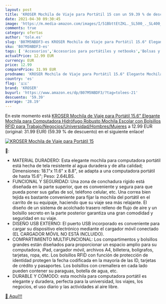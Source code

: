 ```yaml
---
layout: post
title: 'KROSER Mochila de Viaje para Portátil 15 con un 59.39 % de descuento'
date: 2021-04-30 09:30:45
image: 'https://m.media-amazon.com/images/I/51BbttEtZKL._SL500_._SL400_.jpg'
comments: true
category: ofertas
author: 'tole.es'
slug: 'B07M5NBDF3-es KROSER Mochila de Viaje para Portátil 15.6" Elegante...'
sku: 'B07M5NBDF3-es'
tags: [ 'Accesorios','Accesorios para portátiles y netbooks','Bolsas y fundas para portátiles y netbooks','Informática','Mochilas para portátiles y netbooks','escolar','kroser','mochila', ]
actualPrice: 12.99 EUR
currency: EUR
price: 12.99
comparePrice: 31.99 EUR
prodname: 'KROSER Mochila de Viaje para Portátil 15.6" Elegante Mochila para Computadora Hidrófugo Robusto Mochila Escolar con Bolsillos RFID para Trabajo/Negocios/Universidad/Hombres/Mujeres'
country: 'es'
flag: '🇪🇸'
brand: 'KROSER'
buyurl: 'https://www.amazon.es/dp/B07M5NBDF3/?tag=tolees-21'
descuento: '59.39'
average: '28.19'
---
```


En este momento está [KROSER Mochila de Viaje para Portátil 15.6" Elegante Mochila para Computadora Hidrófugo Robusto Mochila Escolar con Bolsillos RFID para Trabajo/Negocios/Universidad/Hombres/Mujeres](https://www.amazon.es/dp/B07M5NBDF3/?tag=tolees-21) a 12.99 EUR (original: 31.99 EUR) (59.39 %  de descuento) en el siguiente enlace!

[![KROSER Mochila de Viaje para Portátil 15](https://m.media-amazon.com/images/I/51BbttEtZKL._SL500_._SL400_.jpg)](https://www.amazon.es/dp/B07M5NBDF3/?tag=tolees-21)

🔎:

- MATERIAL DURADERO: Esta elegante mochila para computadora portátil está hecha de tela resistente al agua duradera y de alta calidad; Dimensiones: 18.1"x 11.6" x 8.8", se adapta a una computadora portátil de hasta 15.6"; Peso: 2.64LBS.
- FUNCIONAL Y SEGURIDAD: Una zona de conchadura rígido está diseñada en la parte superior, que es conveniente y segura para que pueda poner sus gafas de sol, teléfono celular, etc. Una correa bien tejida es bastante conveniente para fijar la mochila del portátil en el carrito de su equipaje, haciendo que su viaje sea más relajante. El diseño de un sistema de acolchado trasero relleno de flujo de aire y un bolsillo secreto en la parte posterior garantiza una gran comodidad y seguridad en su viaje.
- DISEÑO USB EXTERNO: El puerto USB incorporado es conveniente para cargar su dispositivo electrónico mediante el cargador móvil conectado (EL CARGADOR MÓVIL NO ESTÁ INCLUIDO).
- COMPARTIMIENTO MULTIFUNCIONAL: Los compartimentos y bolsillos grandes están diseñados para proporcionar un espacio amplio para su computadora, iPad, cargador móvil, archivos A4, billetera, bolígrafos, tarjetas, ropa, etc. Los bolsillos RFID con función de protección de identidad protegen la fecha codificada en la mayoría de las ID, tarjetas de crédito y pasaportes. Los bolsillos con cremallera en cada lado pueden contener su paraguas, botella de agua, etc.
- DURABLE Y CÓMODO: esta mochila para computadora portátil es elegante y duradera, perfecta para la universidad, los viajes, los negocios, el uso diario y las actividades al aire libre.

[🛒 Aquí!!!](https://www.amazon.es/dp/B07M5NBDF3/?tag=tolees-21)
